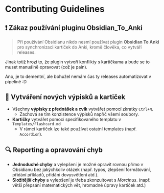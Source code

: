 # Contributing Guidelines

## ❗ Zákaz používání pluginu Obsidian_To_Anki

> Při používání Obsidianu nikdo nesmí používat plugin **Obsidian To Anki** pro synchronizaci kartiček do Anki, kromě člověka, co vytváří releases.

Jinak totiž hrozí to, že plugin vytvoří konflikty s kartičkama a bude se to muset manuálně opravovat (což je pain).

Ano, je to dementní, ale bohužel nemám čas ty releases automatizovat v pipelině :D

## 📖 Vytváření nových výpisků a kartiček

- Všechny **výpisky z přednášek a cvik** vytvářet pomocí zkratky `Ctrl+N`.
  - Zachová se tím konzistence výpisků napříč všemi soubory.
- **Kartičky** vytvářet pomocí specifikovaného templatu v `Templates/Flashcard.md`
  - V rámci kartiček lze také používat ostatní templates (např. `Accordion`).

## 🔍 Reporting a opravování chyb

- **Jednoduché chyby** a vylepšení je možné opravit rovnou přímo v Obsidianu bez jakýchkoliv otázek (např. typos, zlepšení formátování, přidání příkladů, přidání dovysvětlení atd.).
- **Složitější chyby** a vylepšení je třeba zkonzultovat s _Morcinus_. (např. větší přepsání matematických vět, hromadné úpravy kartiček atd.)
